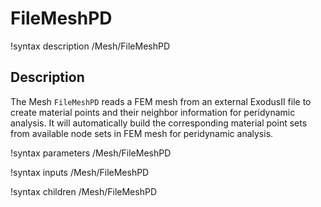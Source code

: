 # FileMeshPD

!syntax description /Mesh/FileMeshPD

## Description

The Mesh `FileMeshPD` reads a FEM mesh from an external ExodusII file to create material points and their neighbor information for peridynamic analysis. It will automatically build the corresponding material point sets from available node sets in FEM mesh for peridynamic analysis.

!syntax parameters /Mesh/FileMeshPD

!syntax inputs /Mesh/FileMeshPD

!syntax children /Mesh/FileMeshPD
